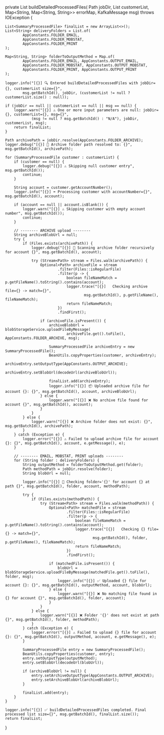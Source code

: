private List<SummaryProcessedFile> buildDetailedProcessedFiles(
        Path jobDir,
        List<SummaryProcessedFile> customerList,
        Map<String, Map<String, String>> errorMap,
        KafkaMessage msg) throws IOException {

    List<SummaryProcessedFile> finalList = new ArrayList<>();
    List<String> deliveryFolders = List.of(
            AppConstants.FOLDER_EMAIL,
            AppConstants.FOLDER_MOBSTAT,
            AppConstants.FOLDER_PRINT
    );

    Map<String, String> folderToOutputMethod = Map.of(
            AppConstants.FOLDER_EMAIL, AppConstants.OUTPUT_EMAIL,
            AppConstants.FOLDER_MOBSTAT, AppConstants.OUTPUT_MOBSTAT,
            AppConstants.FOLDER_PRINT, AppConstants.OUTPUT_PRINT
    );

    logger.info("[{}] 🔍 Entered buildDetailedProcessedFiles with jobDir={}, customerList size={}",
            msg.getBatchId(), jobDir, (customerList != null ? customerList.size() : null));

    if (jobDir == null || customerList == null || msg == null) {
        logger.warn("[{}] ⚠️ One or more input parameters are null: jobDir={}, customerList={}, msg={}",
                (msg != null ? msg.getBatchId() : "N/A"), jobDir, customerList, msg);
        return finalList;
    }

    Path archivePath = jobDir.resolve(AppConstants.FOLDER_ARCHIVE);
    logger.debug("[{}] 📂 Archive folder path resolved to: {}", msg.getBatchId(), archivePath);

    for (SummaryProcessedFile customer : customerList) {
        if (customer == null) {
            logger.debug("[{}] ⚠️ Skipping null customer entry", msg.getBatchId());
            continue;
        }

        String account = customer.getAccountNumber();
        logger.info("[{}] ➡️ Processing customer with accountNumber={}", msg.getBatchId(), account);

        if (account == null || account.isBlank()) {
            logger.warn("[{}] ⚠️ Skipping customer with empty account number", msg.getBatchId());
            continue;
        }

        // -------- ARCHIVE upload --------
        String archiveBlobUrl = null;
        try {
            if (Files.exists(archivePath)) {
                logger.debug("[{}] 📄 Scanning archive folder recursively for account {}", msg.getBatchId(), account);

                try (Stream<Path> stream = Files.walk(archivePath)) {
                    Optional<Path> archiveFile = stream
                            .filter(Files::isRegularFile)
                            .filter(p -> {
                                boolean fileNameMatch = p.getFileName().toString().contains(account);
                                logger.trace("[{}]   Checking archive file={} -> match={}",
                                        msg.getBatchId(), p.getFileName(), fileNameMatch);
                                return fileNameMatch;
                            })
                            .findFirst();

                    if (archiveFile.isPresent()) {
                        archiveBlobUrl = blobStorageService.uploadFileByMessage(
                                archiveFile.get().toFile(), AppConstants.FOLDER_ARCHIVE, msg);

                        SummaryProcessedFile archiveEntry = new SummaryProcessedFile();
                        BeanUtils.copyProperties(customer, archiveEntry);
                        archiveEntry.setOutputType(AppConstants.OUTPUT_ARCHIVE);
                        archiveEntry.setBlobUrl(decodeUrl(archiveBlobUrl));

                        finalList.add(archiveEntry);
                        logger.info("[{}] 📦 Uploaded archive file for account {}: {}", msg.getBatchId(), account, archiveBlobUrl);
                    } else {
                        logger.warn("[{}] ❌ No archive file found for account {}", msg.getBatchId(), account);
                    }
                }
            } else {
                logger.warn("[{}] ❌ Archive folder does not exist: {}", msg.getBatchId(), archivePath);
            }
        } catch (Exception e) {
            logger.error("[{}] ⚠️ Failed to upload archive file for account {}: {}", msg.getBatchId(), account, e.getMessage(), e);
        }

        // -------- EMAIL, MOBSTAT, PRINT uploads --------
        for (String folder : deliveryFolders) {
            String outputMethod = folderToOutputMethod.get(folder);
            Path methodPath = jobDir.resolve(folder);
            String blobUrl = null;

            logger.info("[{}] 📂 Checking folder='{}' for account {} at path {}", msg.getBatchId(), folder, account, methodPath);

            try {
                if (Files.exists(methodPath)) {
                    try (Stream<Path> stream = Files.walk(methodPath)) {
                        Optional<Path> matchedFile = stream
                                .filter(Files::isRegularFile)
                                .filter(p -> {
                                    boolean fileNameMatch = p.getFileName().toString().contains(account);
                                    logger.trace("[{}]   Checking {} file={} -> match={}",
                                            msg.getBatchId(), folder, p.getFileName(), fileNameMatch);
                                    return fileNameMatch;
                                })
                                .findFirst();

                        if (matchedFile.isPresent()) {
                            blobUrl = blobStorageService.uploadFileByMessage(matchedFile.get().toFile(), folder, msg);
                            logger.info("[{}] ✅ Uploaded {} file for account {}: {}", msg.getBatchId(), outputMethod, account, blobUrl);
                        } else {
                            logger.warn("[{}] ❌ No matching file found in {} for account {}", msg.getBatchId(), folder, account);
                        }
                    }
                } else {
                    logger.warn("[{}] ❌ Folder '{}' does not exist at path {}", msg.getBatchId(), folder, methodPath);
                }
            } catch (Exception e) {
                logger.error("[{}] ⚠️ Failed to upload {} file for account {}: {}", msg.getBatchId(), outputMethod, account, e.getMessage(), e);
            }

            SummaryProcessedFile entry = new SummaryProcessedFile();
            BeanUtils.copyProperties(customer, entry);
            entry.setOutputType(outputMethod);
            entry.setBlobUrl(decodeUrl(blobUrl));

            if (archiveBlobUrl != null) {
                entry.setArchiveOutputType(AppConstants.OUTPUT_ARCHIVE);
                entry.setArchiveBlobUrl(archiveBlobUrl);
            }

            finalList.add(entry);
        }
    }

    logger.info("[{}] ✅ buildDetailedProcessedFiles completed. Final processed list size={}", msg.getBatchId(), finalList.size());
    return finalList;
}
